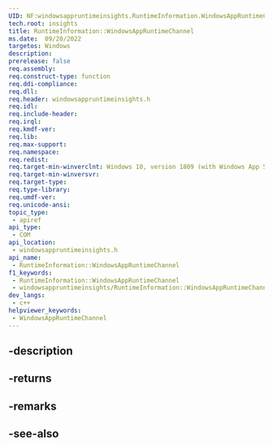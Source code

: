 ```yaml
---
UID: NF:windowsappruntimeinsights.RuntimeInformation.WindowsAppRuntimeChannel
tech.root: insights
title: RuntimeInformation::WindowsAppRuntimeChannel
ms.date:  09/20/2022
targetos: Windows
description: 
prerelease: false
req.assembly: 
req.construct-type: function
req.ddi-compliance: 
req.dll: 
req.header: windowsappruntimeinsights.h
req.idl: 
req.include-header: 
req.irql: 
req.kmdf-ver: 
req.lib: 
req.max-support: 
req.namespace: 
req.redist: 
req.target-min-winverclnt: Windows 10, version 1809 (with Windows App SDK 1.0 Stable or later)
req.target-min-winversvr: 
req.target-type: 
req.type-library: 
req.umdf-ver: 
req.unicode-ansi: 
topic_type:
 - apiref
api_type:
 - COM
api_location:
 - windowsappruntimeinsights.h
api_name:
 - RuntimeInformation::WindowsAppRuntimeChannel
f1_keywords:
 - RuntimeInformation::WindowsAppRuntimeChannel
 - windowsappruntimeinsights/RuntimeInformation::WindowsAppRuntimeChannel
dev_langs:
 - c++
helpviewer_keywords:
 - WindowsAppRuntimeChannel
---
```


## -description

## -returns

## -remarks

## -see-also

